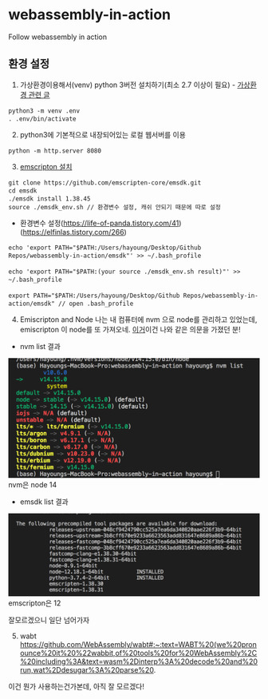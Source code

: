 # webassembly-in-action
Follow webassembly in action


## 환경 설정
1. 가상환경이용해서(venv) python 3버전 설치하기(최소 2.7 이상이 필요) - [가상환경 관련 글](https://www.daleseo.com/python-venv/)
```
python3 -m venv .env
. .env/bin/activate
```

2. python3에 기본적으로 내장되어있는 로컬 웹서버를 이용
```
python -m http.server 8080
```

3. [emscripton 설치](https://emscripten.org/docs/getting_started/downloads.html)
```
git clone https://github.com/emscripten-core/emsdk.git
cd emsdk
./emsdk install 1.38.45
source ./emsdk_env.sh // 환경변수 설정, 캐쉬 안되기 때문에 따로 설정
```

- 환경변수 설정(https://life-of-panda.tistory.com/41)(https://elfinlas.tistory.com/266)
```
echo 'export PATH="$PATH:/Users/hayoung/Desktop/Github Repos/webassembly-in-action/emsdk"' >> ~/.bash_profile

echo 'export PATH="$PATH:(your source ./emsdk_env.sh result)"' >> ~/.bash_profile

export PATH="$PATH:/Users/hayoung/Desktop/Github Repos/webassembly-in-action/emsdk" // open .bash_profile
```


4. Emiscripton and Node
나는 내 컴퓨터에 nvm 으로 node를 관리하고 있었는데, emiscripton 이 node를 또 가져오네.
[이거](https://github.com/emscripten-core/emscripten/issues/4848)이건 나와 같은 의문을 가졌던 분!

- nvm list 결과
<img src="./assets/1_nvm_list.png">
nvm은 node 14

- emsdk list 결과
<img src="./assets/2_emsdk_list.png">
emscripton은 12

잘모르겠으니 일단 넘어가자

5. wabt
https://github.com/WebAssembly/wabt#:~:text=WABT%20(we%20pronounce%20it%20%22wabbit,of%20tools%20for%20WebAssembly%2C%20including%3A&text=wasm%2Dinterp%3A%20decode%20and%20run,wat%2Ddesugar%3A%20parse%20.

이건 뭔가 사용하는건가본데, 아직 잘 모르겠다!


